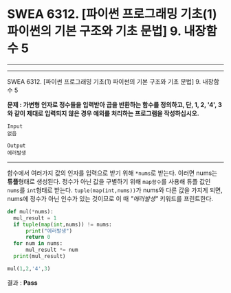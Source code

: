 # SWEA 6312. [파이썬 프로그래밍 기초(1) 파이썬의 기본 구조와 기초 문법] 9. 내장함수 5

---

---

SWEA 6312. [파이썬 프로그래밍 기초(1) 파이썬의 기본 구조와 기초 문법] 9. 내장함수 5



**문제 : 가변형 인자로 정수들을 입력받아 곱을 반환하는 함수를 정의하고, 단, 1, 2, '4', 3와 같이 제대로 입력되지 않은 경우 예외를 처리하는 프로그램을 작성하십시오.**

```
Input
없음

Output
에러발생
```

---

함수에서 여러가지 값의 인자를 입력으로 받기 위해 `*nums`로 받는다. 이러면 nums는 **튜플**형태로 생성된다. 정수가 아닌 값을 구별하기 위해 `map함수`를 사용해 튜플 값인 `nums`를 `int`형태로 받는다. `tuple(map(int,nums))`가 nums와 다른 값을 가지게 되면, nums에 정수가 아닌 인수가 있는 것이므로 이 때 *"에러발생"* 키워드를 프린트한다.

```python
def mul(*nums):
  mul_result = 1
  if tuple(map(int,nums)) != nums:
      print("에러발생")
      return 0
  for num in nums:
      mul_result *= num
  print(mul_result)

mul(1,2,'4',3)
```

결과 : **Pass**